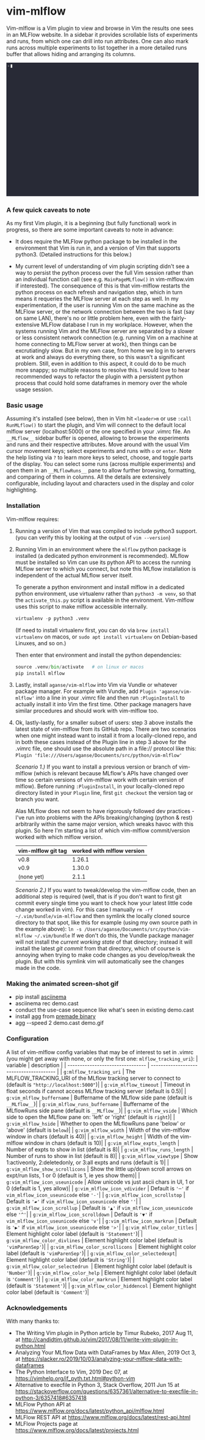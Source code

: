 # vim-mlflow
Vim-mlflow is a Vim plugin to view and browse in Vim the results one sees in an
MLFlow website.  In a sidebar it provides scrollable lists of experiments and
runs, from which one can drill into run attributes.  One can also mark runs
across multiple experiments to list together in a more detailed runs buffer that
allows hiding and arranging its columns.

[![example vim-mlflow screenshot](doc/demo.gif)](doc/demo.gif)


### A few quick caveats to note

As my first Vim plugin, it is a beginning (but fully functional) work in
progress, so there are some important caveats to note in advance:

* It does require the MLFlow python package to be installed in the environment
  that Vim is run in, and a version of Vim that supports python3.  (Detailed
  instructions for this below.)

* My current level of understanding of vim plugin scripting didn't see a way
  to persist the python process over the full Vim session rather than an
  individual function call (see e.g. `MainPageMLflow()` in vim-mlflow.vim
  if interested).  The consequence of this is that vim-mlflow restarts the
  python process on each refresh and navigation step, which in turn means it
  requeries the MLFlow server at each step as well.  In my experimentation,
  if the user is running Vim on the same machine as the MLFlow server, or the
  network connection between the two is fast (say on same LAN), there's no
  or little problem here, even with the fairly-extensive MLFlow database I run
  in my workplace.  However, when the systems running Vim and the MLFlow server
  are separated by a slower or less consistent network connection (e.g. running
  Vim on a machine at home connecting to MLFlow server at work), then things
  can be excrutiatingly slow.  But in my own case, from home we log in to
  servers at work and always do everything there, so this wasn't a significant
  problem.  Still, even in addition to this aspect, it could do to be much more
  snappy; so multiple reasons to resolve this.  I would love to hear recommended
  ways to refactor the plugin with a persistent python process that could hold
  some dataframes in memory over the whole usage session.
  

### Basic usage

Assuming it's installed (see below), then in Vim hit `<leader>m` or use
`:call RunMLflow()` to start the plugin, and Vim will connect to the default
local mlflow server (localhost:5000) or the one specified in your .vimrc file.
An `__MLflow__` sidebar buffer is opened, allowing to browse the experiments
and runs and their respective attributes.  Move around with the usual Vim cursor
movement keys; select experiments and runs with `o` or `enter`.  Note the help
listing via `?` to learn more keys to select, choose, and toggle parts of the
display.  You can select some runs (across multiple experiments) and open them
in an `__MLflowRuns__` pane to allow further browsing, formatting, and comparing
of them in columns.  All the details are extensively configurable, including
layout and characters used in the display and color highlighting.


### Installation

Vim-mlflow requires:

1. Running a version of Vim that was compiled to include python3 support.
   (you can verify this by looking at the output of `vim --version`)

2. Running Vim in an environment where the `mlflow` python package is installed
   (a dedicated python environment is recommended).  MLflow must be installed so
   Vim can use its python API to access the running MLflow server to which you
   connect, but note this MLflow installation is independent of the actual MLflow
   server itself.

   To generate a python environment and install mlflow in a dedicated python
   environment, use virtualenv rather than `python3 -m venv`, so that the
   `activate_this.py` script is available in the environment.  Vim-mlflow uses
   this script to make mlflow accessible internally.
    ```python
    virtualenv -p python3 .venv
    ```
   (If need to install virtualenv first, you can do via `brew install virtualenv`
   on macos, or `sudo apt install virtualenv` on Debian-based Linuxes, and so on.)

   Then enter that environment and install the python dependencies:
    ```python
    source .venv/bin/activate   # on linux or macos
    pip install mlflow
    ```

3. Lastly, install `aganse/vim-mlflow` into Vim via Vundle or whatever package
   manager.  For example with Vundle, add `Plugin 'aganse/vim-mlflow'` into a
   line in your .vimrc file and then run `:PluginInstall` to actually install it
   into Vim the first time.  Other package managers have similar procedures and
   should work with vim-mlflow too.

4. Ok, lastly-lastly, for a smaller subset of users:  step 3 above installs the
   latest state of vim-mlflow from its GitHub repo.  There are two scenarios
   when one might instead want to install it from a locally-cloned repo, and in
   both these cases instead of the Plugin line in step 3 above for the .vimrc
   file, one should use the absolute path in a file:// protocol like this:
   `Plugin 'file:///Users/aganse/Documents/src/python/vim-mlflow'`

   *Scenario 1.)*  If you want to install a previous version or branch of
   vim-mlflow (which is relevant because MLflow's APIs have changed over time so
   certain versions of vim-mlflow work with certain version of mlflow).  Before
   running `:PluginInstall`, in your locally-cloned repo directory listed in
   your `Plugin` line, first `git checkout` the version tag or branch you want.

   Alas MLflow does not seem to have rigorously followed dev practices - I've
   run into problems with the APIs breaking/changing (python & rest) arbitrarily
   within the same major version, which wreaks havoc with this plugin.  So here
   I'm starting a list of which vim-mlflow commit/version worked with which
   mlflow version.

   | vim-mlflow git tag | worked with mlflow version |
   | -------------------| -------------------------- |
   | v0.8               |  1.26.1                    |
   | v0.9               |  1.30.0                    |
   | (none yet)         |  2.1.1                     |


   *Scenario 2.)*  If you want to tweak/develop the vim-mlflow code, then an
   additional step is required (well, that is if you don't want to first git
   commit every single time you want to check how your latest little code change
   worked in vim).  For this case I manually `rm -rf ~/.vim/bundle/vim-mlflow`
   and then symlink the locally cloned source directory to that spot, like this
   for example (using my own source path in the example above):
   `ln -s /Users/aganse/Documents/src/python/vim-mlflow ~/.vim/bundle`
   If we don't do this, the Vundle package manager will not install the
   _current working state_ of that directory; instead it will install the latest
   _git commit_ from that directory, which of course is annoying when trying to
   make code changes as you develop/tweak the plugin.  But with this symlink
   vim will automatically see the changes made in the code.


### Making the animated screen-shot gif

* pip install [asciinema](https://github.com/asciinema/asciinema)
* asciinema rec demo.cast
* conduct the use-case sequence like what's seen in existing demo.cast
* install [agg](https://github.com/asciinema/agg) from
  [premade binary](https://github.com/asciinema/agg/releases/download/v1.3.0/agg-aarch64-apple-darwin)
* agg --speed 2 demo.cast demo.gif


### Configuration

A list of vim-mlflow config variables that may be of interest to set in .vimrc
(you might get away with none, or only the first one: `mlflow_tracking_uri`):
|           variable               |               description               |
| -------------------------------- | --------------------------------------- |
| `g:mlflow_tracking_uri`          | The MLFLOW_TRACKING_URI of the MLflow tracking server to connect to (default is `"http://localhost:5000"`)|
| `g:vim_mlflow_timeout`           | Timeout in float seconds if cannot access MLflow tracking server (default is 0.5)|
| `g:vim_mlflow_buffername`        | Buffername of the MLflow side pane (default is `__MLflow__`)|
| `g:vim_mlflow_runs_buffername`   | Buffername of the MLflowRuns side pane (default is `__MLflow__`)|
| `g:vim_mlflow_vside`             | Which side to open the MLflow pane on: 'left' or 'right' (default is `right`)|
| `g:vim_mlflow_hside`             | Whether to open the MLflowRuns pane 'below' or 'above' (default is `below`)|
| `g:vim_mlflow_width`             | Width of the vim-mlflow window in chars (default is 40)|
| `g:vim_mlflow_height`            | Width of the vim-mlflow window in chars (default is 10)|
| `g:vim_mlflow_expts_length`      | Number of expts to show in list (default is 8)|
| `g:vim_mlflow_runs_length`       | Number of runs to show in list (default is 8)|
| `g:vim_mlflow_viewtype`          | Show 1:activeonly, 2:deletedonly, or 3:all expts and runs (default is 1)|
| `g:vim_mlflow_show_scrollicons`  | Show the little up/down scroll arrows on expt/run lists, 1 or 0 (default is 1, ie yes show them)|
| `g:vim_mlflow_icon_useunicode`   | Allow unicode vs just ascii chars in UI, 1 or 0 (default is 1, yes allow)|
| `g:vim_mlflow_icon_vdivider`     | Default is `'─'` if `vim_mlflow_icon_useunicode` else `'-'`|
| `g:vim_mlflow_icon_scrollstop`   | Default is `'▰'` if `vim_mlflow_icon_useunicode` else `''`|
| `g:vim_mlflow_icon_scrollup`     | Default is `'▲'` if `vim_mlflow_icon_useunicode` else `'^'`|
| `g:vim_mlflow_icon_scrolldown`   | Default is `'▼'` if `vim_mlflow_icon_useunicode` else `'v'`|
| `g:vim_mlflow_icon_markrun`      | Default is `'▶'` if `vim_mlflow_icon_useunicode` else `'>'`|
| `g:vim_mlflow_color_titles`      | Element highlight color label (default is `'Statement'`)|
| `g:vim_mlflow_color_divlines`    | Element highlight color label (default is `'vimParenSep'`)|
| `g:vim_mlflow_color_scrollicons `| Element highlight color label (default is `'vimParenSep'`)|
| `g:vim_mlflow_color_selectedexpt`| Element highlight color label (default is `'String'`)|
| `g:vim_mlflow_color_selectedrun `| Element highlight color label (default is `'Number'`)|
| `g:vim_mlflow_color_help`        | Element highlight color label (default is `'Comment'`)|
| `g:vim_mlflow_color_markrun`     | Element highlight color label (default is `'Statement'`)|
| `g:vim_mlflow_color_hiddencol`   | Element highlight color label (default is `'Comment'`)|


### Acknowledgements

With many thanks to:
* The Writing Vim plugin in Python article by Timur Rubeko, 2017 Aug 11, at
  http://candidtim.github.io/vim/2017/08/11/write-vim-plugin-in-python.html
* Analyzing Your MLflow Data with DataFrames by Max Allen, 2019 Oct 3, at
  https://slacker.ro/2019/10/03/analyzing-your-mlflow-data-with-dataframes
* The Python Interface to Vim, 2019 Dec 07, at
  https://vimhelp.org/if_pyth.txt.html#python-vim
* Alternative to execfile in Python 3, Stack Overflow, 2011 Jun 15 at
  https://stackoverflow.com/questions/6357361/alternative-to-execfile-in-python-3/6357418#6357418
* MLFlow Python API at
  https://www.mlflow.org/docs/latest/python_api/mlflow.html
* MLFlow REST API at
  https://www.mlflow.org/docs/latest/rest-api.html
* MLFlow Projects page at
  https://www.mlflow.org/docs/latest/projects.html
